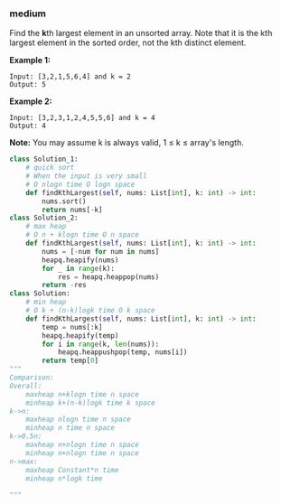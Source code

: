 ### medium

Find the **k**th largest element in an unsorted array. Note that it is the kth largest element in the sorted order, not the kth distinct element.

**Example 1:**

```
Input: [3,2,1,5,6,4] and k = 2
Output: 5
```

**Example 2:**

```
Input: [3,2,3,1,2,4,5,5,6] and k = 4
Output: 4
```

**Note:** 
You may assume k is always valid, 1 ≤ k ≤ array's length.



```python
class Solution_1:
    # quick sort
    # When the input is very small
    # O nlogn time O logn space
    def findKthLargest(self, nums: List[int], k: int) -> int:
        nums.sort()
        return nums[-k]
class Solution_2:
    # max heap
    # O n + klogn time O n space
    def findKthLargest(self, nums: List[int], k: int) -> int:
        nums = [-num for num in nums]
        heapq.heapify(nums)
        for _ in range(k):
            res = heapq.heappop(nums)
        return -res
class Solution:
    # min heap
    # O k + (n-k)logk time O k space
    def findKthLargest(self, nums: List[int], k: int) -> int:
        temp = nums[:k]
        heapq.heapify(temp)
        for i in range(k, len(nums)):
            heapq.heappushpop(temp, nums[i])
        return temp[0]
"""
Comparison:
Overall:
    maxheap n+klogn time n space
    minheap k+(n-k)logk time k space
k->n:
    maxheap nlogn time n space
    minheap n time n space
k->0.5n:
    maxheap n+nlogn time n space
    minheap n+nlogn time n space
n->max:
    maxheap Constant*n time
    minheap n*logk time
    
"""
```

